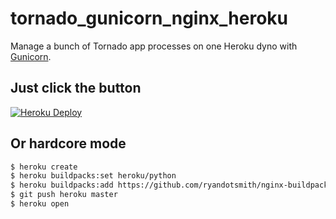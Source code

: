 tornado_gunicorn_nginx_heroku
=============================

Manage a bunch of Tornado app processes on one Heroku dyno with [Gunicorn](http://gunicorn.org/).

Just click the button
---------------------

[![Heroku Deploy](https://www.herokucdn.com/deploy/button.svg)](https://heroku.com/deploy?template=https://github.com/mrluanma/tornado_gunicorn_nginx_heroku)

Or hardcore mode
----------------

```bash
$ heroku create
$ heroku buildpacks:set heroku/python
$ heroku buildpacks:add https://github.com/ryandotsmith/nginx-buildpack.git
$ git push heroku master
$ heroku open
```
